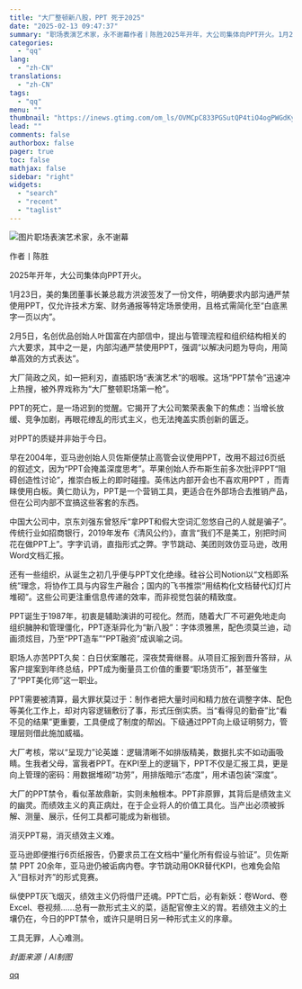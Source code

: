 ```yaml
---
title: "大厂整顿新八股，PPT 死于2025"
date: "2025-02-13 09:47:37"
summary: "职场表演艺术家，永不谢幕作者丨陈胜2025年开年，大公司集体向PPT开火。1月23日，美的集团董事长..."
categories:
  - "qq"
lang:
  - "zh-CN"
translations:
  - "zh-CN"
tags:
  - "qq"
menu: ""
thumbnail: "https://inews.gtimg.com/om_ls/OVMCpC833PGSutQP4tiO4ogPWGdKyAk_Yf08adWYRC3pgAA_640360/0"
lead: ""
comments: false
authorbox: false
pager: true
toc: false
mathjax: false
sidebar: "right"
widgets:
  - "search"
  - "recent"
  - "taglist"
---
```


![图片](https://inews.gtimg.com/news_bt/Or9WvEmBQGFWES_inIcBkVkBR0-BZNUbHxhz_0G7MwH90AA/641)职场表演艺术家，永不谢幕

作者丨陈胜

2025年开年，大公司集体向PPT开火。

1月23日，美的集团董事长兼总裁方洪波签发了一份文件，明确要求内部沟通严禁使用PPT，仅允许技术方案、财务通报等特定场景使用，且格式需简化至“白底黑字一页以内”。

2月5日，名创优品创始人叶国富在内部信中，提出与管理流程和组织结构相关的六大要求，其中之一是，内部沟通严禁使用PPT，强调“以解决问题为导向，用简单高效的方式表达”。

大厂简政之风，如一把利刃，直插职场“表演艺术”的咽喉。这场“PPT禁令”迅速冲上热搜，被外界戏称为“大厂整顿职场第一枪”。

PPT的死亡，是一场迟到的觉醒。它揭开了大公司繁荣表象下的焦虑：当增长放缓、竞争加剧，再眼花缭乱的形式主义，也无法掩盖实质创新的匮乏。

对PPT的质疑并非始于今日。

早在2004年，亚马逊创始人贝佐斯便禁止高管会议使用PPT，改用不超过6页纸的叙述文，因为“PPT会掩盖深度思考”。苹果创始人乔布斯生前多次批评PPT“阻碍创造性讨论”，推崇白板上的即时碰撞。英伟达内部开会也不喜欢用PPT ，而青睐使用白板。黄仁勋认为，PPT是一个营销工具，更适合在外部场合去推销产品，但在公司内部不宜搞这些客套的东西。

中国大公司中，京东刘强东曾怒斥“拿PPT和假大空词汇忽悠自己的人就是骗子”。传统行业如招商银行，2019年发布《清风公约》，直言“我们不是美工，别把时间花在做PPT上”。字字讥诮，直指形式之弊。字节跳动、美团则效仿亚马逊，改用Word文档汇报。

还有一些组织，从诞生之初几乎便与PPT文化绝缘。硅谷公司Notion以“文档即系统”理念，将协作工具与内容生产融合；国内的飞书推崇“用结构化文档替代幻灯片堆砌”。这些公司更注重信息传递的效率，而非视觉包装的精致度。

PPT诞生于1987年，初衷是辅助演讲的可视化。然而，随着大厂不可避免地走向组织臃肿和管理僵化，PPT逐渐异化为“新八股”：字体须雅黑，配色须莫兰迪，动画须炫目，乃至“PPT造车”“PPT融资”成讽喻之词。

职场人亦苦PPT久矣：白日伏案雕花，深夜焚膏继晷。从项目汇报到晋升答辩，从客户提案到年终总结，PPT成为衡量员工价值的重要“职场货币”，甚至催生了“PPT美化师”这一职业。

PPT需要被清算，最大罪状莫过于：制作者把大量时间和精力放在调整字体、配色等美化工作上，却对内容逻辑敷衍了事，形式压倒实质。当“看得见的勤奋”比“看不见的结果”更重要，工具便成了制度的帮凶。下级通过PPT向上级证明努力，管理层则借此施加威福。

大厂考核，常以“呈现力”论英雄：逻辑清晰不如排版精美，数据扎实不如动画吸睛。生我者父母，富我者PPT。在KPI至上的逻辑下，PPT不仅是汇报工具，更是向上管理的密码：用数据堆砌“功劳”，用排版暗示“态度”，用术语包装“深度”。

大厂的PPT禁令，看似革故鼎新，实则未触根本。PPT非原罪，其背后是绩效主义的幽灵。而绩效主义的真正病灶，在于企业将人的价值工具化。当产出必须被拆解、测量、展示，任何工具都可能成为新枷锁。

消灭PPT易，消灭绩效主义难。

亚马逊即便推行6页纸报告，仍要求员工在文档中“量化所有假设与验证”。贝佐斯禁 PPT 20余年，亚马逊仍被诟病内卷。字节跳动用OKR替代KPI，也难免会陷入“目标对齐”的形式竞赛。

纵使PPT灰飞烟灭，绩效主义仍将借尸还魂。PPT亡后，必有新妖：卷Word、卷Excel、卷视频……总有一款形式主义的菜，适配官僚主义的胃。若绩效主义的土壤仍在，今日的PPT禁令，或许只是明日另一种形式主义的序章。

工具无罪，人心难测。

*封面来源丨AI制图*

[qq](https://new.qq.com/rain/a/20250213A023IL00)
